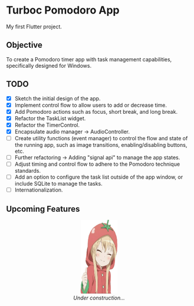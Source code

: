 # Turboc Pomodoro App

My first Flutter project.

## Objective

To create a Pomodoro timer app with task management capabilities, specifically designed for Windows.

## TODO

- [x] Sketch the initial design of the app.
- [x] Implement control flow to allow users to add or decrease time.
- [x] Add Pomodoro actions such as focus, short break, and long break.
- [x] Refactor the TaskList widget.
- [x] Refactor the TimerControl.
- [x] Encapsulate audio manager -> AudioController.
- [ ] Create utility functions (event manager) to control the flow and state of the running app, such as image transitions, enabling/disabling buttons, etc. 
- [ ] Further refactoring -> Adding "signal api" to manage the app states.
- [ ] Adjust timing and control flow to adhere to the Pomodoro technique standards.
- [ ] Add an option to configure the task list outside of the app window, or include SQLite to manage the tasks.
- [ ] Internationalization.

## Upcoming Features

<p align="center">
  <img src="assets/images/yy_ok.png" alt="Under construction..." width="100" height="200"><br>
  <em>Under construction...</em>
</p>
